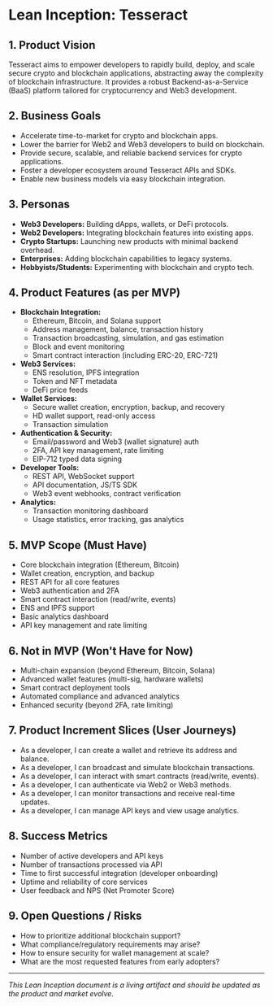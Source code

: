 # Lean Inception: Tesseract

## 1. Product Vision
Tesseract aims to empower developers to rapidly build, deploy, and scale secure crypto and blockchain applications, abstracting away the complexity of blockchain infrastructure. It provides a robust Backend-as-a-Service (BaaS) platform tailored for cryptocurrency and Web3 development.

## 2. Business Goals
- Accelerate time-to-market for crypto and blockchain apps.
- Lower the barrier for Web2 and Web3 developers to build on blockchain.
- Provide secure, scalable, and reliable backend services for crypto applications.
- Foster a developer ecosystem around Tesseract APIs and SDKs.
- Enable new business models via easy blockchain integration.

## 3. Personas
- **Web3 Developers:** Building dApps, wallets, or DeFi protocols.
- **Web2 Developers:** Integrating blockchain features into existing apps.
- **Crypto Startups:** Launching new products with minimal backend overhead.
- **Enterprises:** Adding blockchain capabilities to legacy systems.
- **Hobbyists/Students:** Experimenting with blockchain and crypto tech.

## 4. Product Features (as per MVP)
- **Blockchain Integration:**
  - Ethereum, Bitcoin, and Solana support
  - Address management, balance, transaction history
  - Transaction broadcasting, simulation, and gas estimation
  - Block and event monitoring
  - Smart contract interaction (including ERC-20, ERC-721)
- **Web3 Services:**
  - ENS resolution, IPFS integration
  - Token and NFT metadata
  - DeFi price feeds
- **Wallet Services:**
  - Secure wallet creation, encryption, backup, and recovery
  - HD wallet support, read-only access
  - Transaction simulation
- **Authentication & Security:**
  - Email/password and Web3 (wallet signature) auth
  - 2FA, API key management, rate limiting
  - EIP-712 typed data signing
- **Developer Tools:**
  - REST API, WebSocket support
  - API documentation, JS/TS SDK
  - Web3 event webhooks, contract verification
- **Analytics:**
  - Transaction monitoring dashboard
  - Usage statistics, error tracking, gas analytics

## 5. MVP Scope (Must Have)
- Core blockchain integration (Ethereum, Bitcoin)
- Wallet creation, encryption, and backup
- REST API for all core features
- Web3 authentication and 2FA
- Smart contract interaction (read/write, events)
- ENS and IPFS support
- Basic analytics dashboard
- API key management and rate limiting

## 6. Not in MVP (Won't Have for Now)
- Multi-chain expansion (beyond Ethereum, Bitcoin, Solana)
- Advanced wallet features (multi-sig, hardware wallets)
- Smart contract deployment tools
- Automated compliance and advanced analytics
- Enhanced security (beyond 2FA, rate limiting)

## 7. Product Increment Slices (User Journeys)
- As a developer, I can create a wallet and retrieve its address and balance.
- As a developer, I can broadcast and simulate blockchain transactions.
- As a developer, I can interact with smart contracts (read/write, events).
- As a developer, I can authenticate via Web2 or Web3 methods.
- As a developer, I can monitor transactions and receive real-time updates.
- As a developer, I can manage API keys and view usage analytics.

## 8. Success Metrics
- Number of active developers and API keys
- Number of transactions processed via API
- Time to first successful integration (developer onboarding)
- Uptime and reliability of core services
- User feedback and NPS (Net Promoter Score)

## 9. Open Questions / Risks
- How to prioritize additional blockchain support?
- What compliance/regulatory requirements may arise?
- How to ensure security for wallet management at scale?
- What are the most requested features from early adopters?

---

*This Lean Inception document is a living artifact and should be updated as the product and market evolve.* 